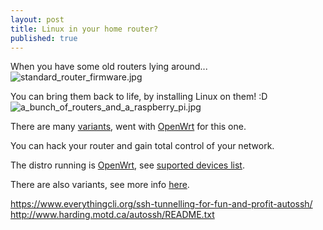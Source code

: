 ```yaml
---
layout: post
title: Linux in your home router?
published: true
---
```

When you have some old routers lying around...
![standard_router_firmware.jpg]({{site.baseurl}}/img/linux_in_your_home_router/standard_router_firmware.jpg)

You can bring them back to life, by installing Linux on them! :D
![a_bunch_of_routers_and_a_raspberry_pi.jpg]({{site.baseurl}}/img/linux_in_your_home_router/a_bunch_of_routers_and_a_raspberry_pi.jpg)



There are many [variants](https://lifehacker.com/how-to-choose-the-best-firmware-to-supercharge-your-wi-1694982764), went with [OpenWrt](//openwrt.org) for this one.

You can hack your router and gain total control of your network.

The distro running is [OpenWrt](//openwrt.org), see [suported devices list](//wiki.openwrt.org/toh/start).

There are also variants, see more info [here](https://lifehacker.com/how-to-choose-the-best-firmware-to-supercharge-your-wi-1694982764).

https://www.everythingcli.org/ssh-tunnelling-for-fun-and-profit-autossh/
http://www.harding.motd.ca/autossh/README.txt





